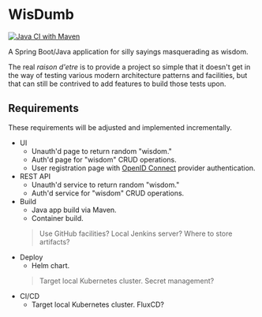 # WisDumb

[![Java CI with Maven](https://github.com/conivek/wisdumb/actions/workflows/maven.yml/badge.svg)](https://github.com/conivek/wisdumb/actions/workflows/maven.yml)

A Spring Boot/Java application for silly sayings masquerading as wisdom.

The real _raison d'etre_ is to provide a project so simple that it doesn't get in the way of testing various modern architecture patterns and facilities, but that can still be contrived to add features to build those tests upon.

## Requirements

These requirements will be adjusted and implemented incrementally.

- UI
  - Unauth'd page to return random "wisdom."
  - Auth'd page for "wisdom" CRUD operations.
  - User registration page with [OpenID Connect](https://openid.net/connect/) provider authentication.
- REST API
  - Unauth'd service to return random "wisdom."
  - Auth'd service for "wisdom" CRUD operations.
- Build
  - Java app build via Maven.
  - Container build.
  > Use GitHub facilities? Local Jenkins server? Where to store artifacts?
- Deploy
  - Helm chart.
  > Target local Kubernetes cluster. Secret management?
- CI/CD
  - Target local Kubernetes cluster. FluxCD?
